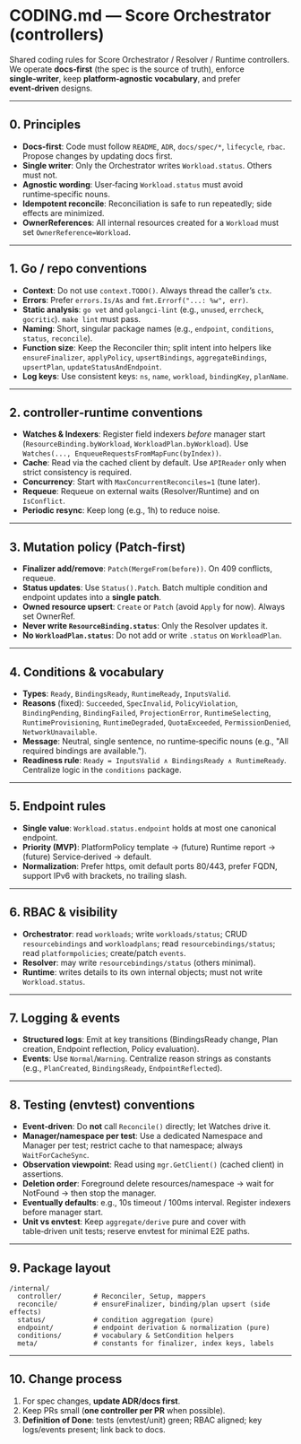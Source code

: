 
# CODING.md — Score Orchestrator (controllers)

Shared coding rules for Score Orchestrator / Resolver / Runtime controllers. We operate **docs‑first** (the spec is the source of truth), enforce **single‑writer**, keep **platform‑agnostic vocabulary**, and prefer **event‑driven** designs.

---

## 0. Principles

* **Docs‑first**: Code must follow `README`, `ADR`, `docs/spec/*`, `lifecycle`, `rbac`. Propose changes by updating docs first.
* **Single writer**: Only the Orchestrator writes `Workload.status`. Others must not.
* **Agnostic wording**: User‑facing `Workload.status` must avoid runtime‑specific nouns.
* **Idempotent reconcile**: Reconciliation is safe to run repeatedly; side effects are minimized.
* **OwnerReferences**: All internal resources created for a `Workload` must set `OwnerReference=Workload`.

---

## 1. Go / repo conventions

* **Context**: Do not use `context.TODO()`. Always thread the caller’s `ctx`.
* **Errors**: Prefer `errors.Is/As` and `fmt.Errorf("...: %w", err)`.
* **Static analysis**: `go vet` and `golangci-lint` (e.g., `unused`, `errcheck`, `gocritic`). `make lint` must pass.
* **Naming**: Short, singular package names (e.g., `endpoint`, `conditions`, `status`, `reconcile`).
* **Function size**: Keep the Reconciler thin; split intent into helpers like `ensureFinalizer`, `applyPolicy`, `upsertBindings`, `aggregateBindings`, `upsertPlan`, `updateStatusAndEndpoint`.
* **Log keys**: Use consistent keys: `ns`, `name`, `workload`, `bindingKey`, `planName`.

---

## 2. controller‑runtime conventions

* **Watches & Indexers**: Register field indexers *before* manager start (`ResourceBinding.byWorkload`, `WorkloadPlan.byWorkload`). Use `Watches(..., EnqueueRequestsFromMapFunc(byIndex))`.
* **Cache**: Read via the cached client by default. Use `APIReader` only when strict consistency is required.
* **Concurrency**: Start with `MaxConcurrentReconciles=1` (tune later).
* **Requeue**: Requeue on external waits (Resolver/Runtime) and on `IsConflict`.
* **Periodic resync**: Keep long (e.g., 1h) to reduce noise.

---

## 3. Mutation policy (Patch‑first)

* **Finalizer add/remove**: `Patch(MergeFrom(before))`. On 409 conflicts, requeue.
* **Status updates**: Use `Status().Patch`. Batch multiple condition and endpoint updates into a **single patch**.
* **Owned resource upsert**: `Create` or `Patch` (avoid `Apply` for now). Always set OwnerRef.
* **Never write `ResourceBinding.status`**: Only the Resolver updates it.
* **No `WorkloadPlan.status`**: Do not add or write `.status` on `WorkloadPlan`.

---

## 4. Conditions & vocabulary

* **Types**: `Ready`, `BindingsReady`, `RuntimeReady`, `InputsValid`.
* **Reasons** (fixed): `Succeeded`, `SpecInvalid`, `PolicyViolation`, `BindingPending`, `BindingFailed`, `ProjectionError`, `RuntimeSelecting`, `RuntimeProvisioning`, `RuntimeDegraded`, `QuotaExceeded`, `PermissionDenied`, `NetworkUnavailable`.
* **Message**: Neutral, single sentence, no runtime‑specific nouns (e.g., "All required bindings are available.").
* **Readiness rule**: `Ready = InputsValid ∧ BindingsReady ∧ RuntimeReady`. Centralize logic in the `conditions` package.

---

## 5. Endpoint rules

* **Single value**: `Workload.status.endpoint` holds at most one canonical endpoint.
* **Priority (MVP)**: PlatformPolicy template → (future) Runtime report → (future) Service‑derived → default.
* **Normalization**: Prefer https, omit default ports 80/443, prefer FQDN, support IPv6 with brackets, no trailing slash.

---

## 6. RBAC & visibility

* **Orchestrator**: read `workloads`; write `workloads/status`; CRUD `resourcebindings` and `workloadplans`; read `resourcebindings/status`; read `platformpolicies`; create/patch `events`.
* **Resolver**: may write `resourcebindings/status` (others minimal).
* **Runtime**: writes details to its own internal objects; must not write `Workload.status`.

---

## 7. Logging & events

* **Structured logs**: Emit at key transitions (BindingsReady change, Plan creation, Endpoint reflection, Policy evaluation).
* **Events**: Use `Normal`/`Warning`. Centralize reason strings as constants (e.g., `PlanCreated`, `BindingsReady`, `EndpointReflected`).

---

## 8. Testing (envtest) conventions

* **Event‑driven**: Do **not** call `Reconcile()` directly; let Watches drive it.
* **Manager/namespace per test**: Use a dedicated Namespace and Manager per test; restrict cache to that namespace; always `WaitForCacheSync`.
* **Observation viewpoint**: Read using `mgr.GetClient()` (cached client) in assertions.
* **Deletion order**: Foreground delete resources/namespace → wait for NotFound → then stop the manager.
* **Eventually defaults**: e.g., 10s timeout / 100ms interval. Register indexers before manager start.
* **Unit vs envtest**: Keep `aggregate/derive` pure and cover with table‑driven unit tests; reserve envtest for minimal E2E paths.

---

## 9. Package layout

```
/internal/
  controller/        # Reconciler, Setup, mappers
  reconcile/         # ensureFinalizer, binding/plan upsert (side effects)
  status/            # condition aggregation (pure)
  endpoint/          # endpoint derivation & normalization (pure)
  conditions/        # vocabulary & SetCondition helpers
  meta/              # constants for finalizer, index keys, labels
```

---

## 10. Change process

1. For spec changes, **update ADR/docs first**.
2. Keep PRs small (**one controller per PR** when possible).
3. **Definition of Done**: tests (envtest/unit) green; RBAC aligned; key logs/events present; link back to docs.


